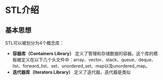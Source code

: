 # STL介绍

## 基本思想

STL可以被划分为4个概念库：

- **容器库（Containers Library）** 定义了管理和存储数据的容器。这个库的模板被定义在以下几个头文件中：array、vector、stack、queue、deque、list、forward_list、set、unordered_set、map以及unordered_map。
- **迭代器库（Iterators Library）** 定义了迭代器，迭代器是类似